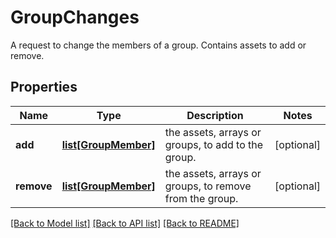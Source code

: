 # GroupChanges

A request to change the members of a group. Contains assets to add or remove.

## Properties
Name | Type | Description | Notes
------------ | ------------- | ------------- | -------------
**add** | [**list[GroupMember]**](GroupMember.md) | the assets, arrays or groups, to add to the group. | [optional] 
**remove** | [**list[GroupMember]**](GroupMember.md) | the assets, arrays or groups, to remove from the group. | [optional] 

[[Back to Model list]](../README.md#documentation-for-models) [[Back to API list]](../README.md#documentation-for-api-endpoints) [[Back to README]](../README.md)


